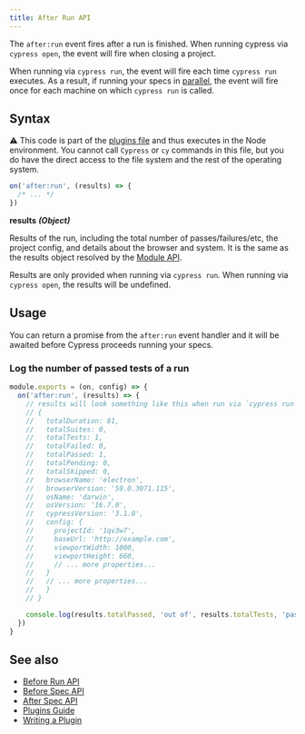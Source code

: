 ```yaml
---
title: After Run API
---
```


The `after:run` event fires after a run is finished. When running cypress via `cypress open`, the event will fire when closing a project.

When running via `cypress run`, the event will fire each time `cypress run` executes. As a result, if running your specs in [parallel](/guides/guides/parallelization), the event will fire once for each machine on which `cypress run` is called.

## Syntax

<Alert type="warning">

⚠️ This code is part of the [plugins file](/guides/core-concepts/writing-and-organizing-tests.html#Plugin-files) and thus executes in the Node environment. You cannot call `Cypress` or `cy` commands in this file, but you do have the direct access to the file system and the rest of the operating system.

</Alert>

```js
on('after:run', (results) => {
  /* ... */
})
```

**<Icon name="angle-right"></Icon> results** **_(Object)_**

Results of the run, including the total number of passes/failures/etc, the project config, and details about the browser and system. It is the same as the results object resolved by the [Module API](/guides/guides/module-api#Results).

Results are only provided when running via `cypress run`. When running via `cypress open`, the results will be undefined.

## Usage

You can return a promise from the `after:run` event handler and it will be awaited before Cypress proceeds running your specs.

### Log the number of passed tests of a run

```javascript
module.exports = (on, config) => {
  on('after:run', (results) => {
    // results will look something like this when run via `cypress run`:
    // {
    //   totalDuration: 81,
    //   totalSuites: 0,
    //   totalTests: 1,
    //   totalFailed: 0,
    //   totalPassed: 1,
    //   totalPending: 0,
    //   totalSkipped: 0,
    //   browserName: 'electron',
    //   browserVersion: '59.0.3071.115',
    //   osName: 'darwin',
    //   osVersion: '16.7.0',
    //   cypressVersion: '3.1.0',
    //   config: {
    //     projectId: '1qv3w7',
    //     baseUrl: 'http://example.com',
    //     viewportWidth: 1000,
    //     viewportHeight: 660,
    //     // ... more properties...
    //   }
    //   // ... more properties...
    //   }
    // }

    console.log(results.totalPassed, 'out of', results.totalTests, 'passed')
  })
}
```

## See also

- [Before Run API](/api/plugins/before-run-api)
- [Before Spec API](/api/plugins/before-spec-api)
- [After Spec API](/api/plugins/after-spec-api)
- [Plugins Guide](/guides/tooling/plugins-guide)
- [Writing a Plugin](/api/plugins/writing-a-plugin)
